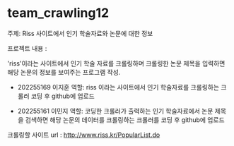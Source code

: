 # team_crawling12

주제: Riss 사이트에서 인기 학술자료와 논문에 대한 정보

프로젝트 내용 :

'riss'이라는 사이트에서 인기 학술 자료를 크롤링하며 크롤링한 논문 제목을 입력하면 해당 논문의 정보를 보여주는 프로그램 작성.

- 202255169 이지훈 역할: riss 이라는 사이트에서 인기 학술자료를 크롤링하는 크롤러 코딩 후 github에 업로드

- 202255161 이민지 역할: 코딩한 크롤러가 출력하는 인기 학술자료에서 논문 제목을 검색하면 해당 논문의 데이터를 크롤링하는 크롤러를 코딩 후 github에 업로드


크롤링할 사이트 url : http://www.riss.kr/PopularList.do

